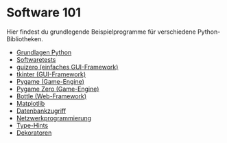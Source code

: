 # Software 101

Hier findest du grundlegende Beispielprogramme für verschiedene 
Python-Bibliotheken.

- [Grundlagen Python](python/README.md)
- [Softwaretests](testing/README.md)
- [guizero (einfaches GUI-Framework)](guizero/README.md)
- [tkinter (GUI-Framework)](tkinter/README.md)
- [Pygame (Game-Engine)](pygame/README.md)
- [Pygame Zero (Game-Engine)](pygame-zero/README.md)
- [Bottle (Web-Framework)](bottle/README.md)
- [Matplotlib](matplotlib/README.md)
- [Datenbankzugriff](datenbank/README.md)
- [Netzwerkprogrammierung](netzwerk/README.md)
- [Type-Hints](typen/README.md)
- [Dekoratoren](decorator/README.md)
